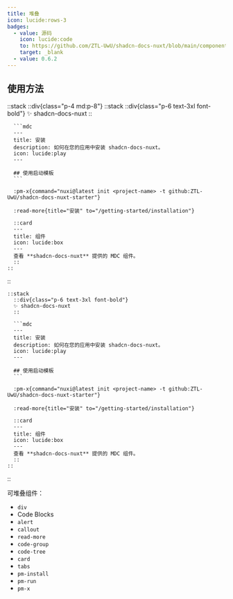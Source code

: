 ```yaml
---
title: 堆叠
icon: lucide:rows-3
badges:
  - value: 源码
    icon: lucide:code
    to: https://github.com/ZTL-UwU/shadcn-docs-nuxt/blob/main/components/content/Stack.vue
    target: _blank
  - value: 0.6.2
---
```


## 使用方法

::stack
  ::div{class="p-4 md:p-8"}
    ::stack
      ::div{class="p-6 text-3xl font-bold"}
      ✨ shadcn-docs-nuxt
      ::

      ```mdc
      ---
      title: 安装
      description: 如何在您的应用中安装 shadcn-docs-nuxt。
      icon: lucide:play
      ---

      ## 使用启动模板
      ```

      :pm-x{command="nuxi@latest init <project-name> -t github:ZTL-UwU/shadcn-docs-nuxt-starter"}

      :read-more{title="安装" to="/getting-started/installation"}

      ::card
      ---
      title: 组件
      icon: lucide:box
      ---
      查看 **shadcn-docs-nuxt** 提供的 MDC 组件。
      ::
    ::
  ::

  ```mdc
  ::stack
    ::div{class="p-6 text-3xl font-bold"}
    ✨ shadcn-docs-nuxt
    ::

    ```mdc
    ---
    title: 安装
    description: 如何在您的应用中安装 shadcn-docs-nuxt。
    icon: lucide:play
    ---

    ## 使用启动模板
    ```

    :pm-x{command="nuxi@latest init <project-name> -t github:ZTL-UwU/shadcn-docs-nuxt-starter"}

    :read-more{title="安装" to="/getting-started/installation"}

    ::card
    ---
    title: 组件
    icon: lucide:box
    ---
    查看 **shadcn-docs-nuxt** 提供的 MDC 组件。
    ::
  ::
  ```
::

可堆叠组件：

- `div`
- Code Blocks
- `alert`
- `callout`
- `read-more`
- `code-group`
- `code-tree`
- `card`
- `tabs`
- `pm-install`
- `pm-run`
- `pm-x`
